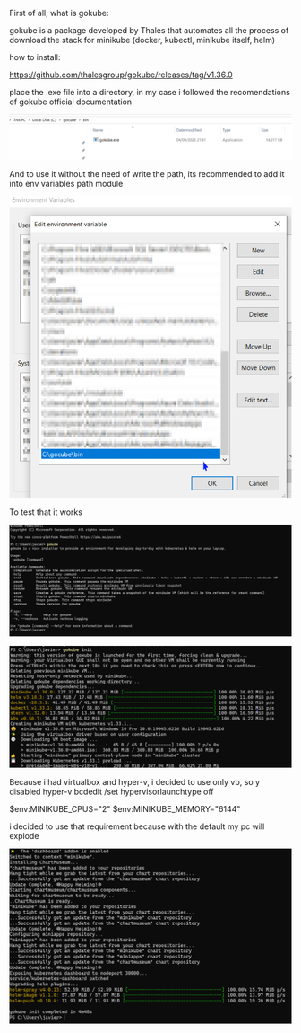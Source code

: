 First of all, what is gokube:

gokube is a package developed by Thales that automates all the process of download the stack for minikube (docker, kubectl, minikube itself, helm)

how to install:


https://github.com/thalesgroup/gokube/releases/tag/v1.36.0

place the .exe file into a directory, in my case i followed the recomendations of gokube official documentation

![](../documentation/gokube-images/1.png)


And to use it without the need of write the path, its recommended to add it into env variables path module

![](../documentation/gokube-images/2.png)

To test that it works

![](../documentation/gokube-images/3.png)

![](../documentation/gokube-images/4.png)

Because i had virtualbox and hyper-v, i decided to use only vb, so y disabled hyper-v bcdedit /set hypervisorlaunchtype off

$env:MINIKUBE_CPUS="2"
$env:MINIKUBE_MEMORY="6144"

i decided to use that requirement because with the default my pc will explode

![](../documentation/gokube-images/5.png)